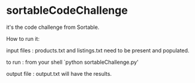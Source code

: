 # sortableCodeChallenge
it's the code challenge from Sortable.

How to run it:

input files : products.txt and listings.txt need to be present and populated.

   to run   : from your shell `python sortableChallenge.py' 
   
output file : output.txt will have the results.

